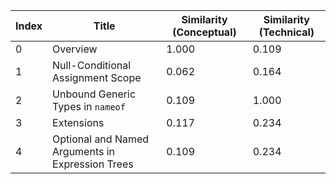 | Index | Title | Similarity (Conceptual) | Similarity (Technical) |
|-------|-------|-------------------------|------------------------|
| 0 | Overview | 1.000 | 0.109 |
| 1 | Null-Conditional Assignment Scope | 0.062 | 0.164 |
| 2 | Unbound Generic Types in `nameof` | 0.109 | 1.000 |
| 3 | Extensions | 0.117 | 0.234 |
| 4 | Optional and Named Arguments in Expression Trees | 0.109 | 0.234 |
